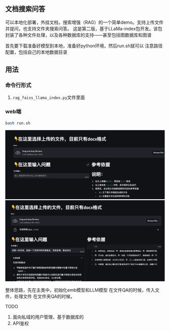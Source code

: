 ## 文档搜索问答
可以本地化部署，外挂文档，搜索增强（RAG）的一个简单demo。支持上传文件并提问，也支持文件夹搜索问答。
这是第二版，基于LLaMa-index包开发。该包封装了各种文件处理，以及各种数据库的支持——甚至包括图数据库和图谱

首先要下载准备好模型到本地，准备好python环境，然后run.sh就可以
注意路径配置，包括自己的本地数据目录

## 用法

### 命令行形式
1. `rag_faiss_llama_index.py`文件里面

### web端
```bash
bash run.sh
```
![](images/0.png)
![](images/1.png)

整体思路，先在主类中，初始化emb模型和LLM模型
在文件QA的时候，传入文件，处理文件
在文件夹QA的时候，

TODO
1. 面向私域的用户管理，基于数据库的
2. API鉴权